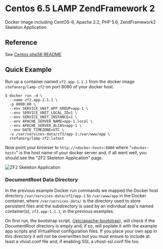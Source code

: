 Centos 6.5 LAMP ZendFramework 2
================================

Docker Image including CentOS-6, Apache 2.2, PHP 5.6, ZendFramework2 Skeleton Application

## Reference
See [Centos php56 README](https://github.com/stefanorg/centos-php56/blob/master/README.md)

## Quick Example

Run up a container named ```zf2.app-1.1.1``` from the docker image ```stefanorg/lamp-zf2``` on port 8080 of your docker host.

```
$ docker run -d \
  --name zf2.app-1.1.1 \
  -p 8080:80 \
  --env SERVICE_UNIT_APP_GROUP=app-1 \
  --env SERVICE_UNIT_LOCAL_ID=1 \
  --env SERVICE_UNIT_INSTANCE=1 \
  --env APACHE_SERVER_NAME=app-1.local \
  --env APACHE_SERVER_ALIAS=app-1 \
  --env DATE_TIMEZONE=UTC \
  -v /var/services-data/zf2/app-1:/var/www/app \
  stefanorg/lamp-zf2:latest
```

Now point your browser to ```http://<docker-host>:8080``` where "```<docker-host>```" is the host name of your docker server and, if all went well, you should see the "ZF2 Skeleton Application" page.

![ZF2 Skeleton Application](https://raw.github.com/stefanorg/lamp-zf2/master/images/zf2-skeleton.png)

### DocumentRoot Data Directory

In the previous example Docker run commands we mapped the Docker host directory ```/var/services-data/zf2/app-1``` to ```/var/www/app``` in the Docker container, where ```/var/services-data/``` is the directory used to store persistent files and the subdirectory is used by an individual app's named container(s), ```zf2.app-1.1.1```, in the previous examples.

On first run, the bootstrap script, ([/etc/apache-bootstrap](https://github.com/stefanorg/lamp-zf2/blob/master/etc/apache-bootstrap)), will check if the DocumentRoot directory is empty and, if so, will poplate it with the example app scripts and VirtualHost configuration files. If you place your own app in this directory it will not be overwritten but you must ensure to include at least a vhost.conf file and, if enabling SSL a vhost-ssl.conf file too.